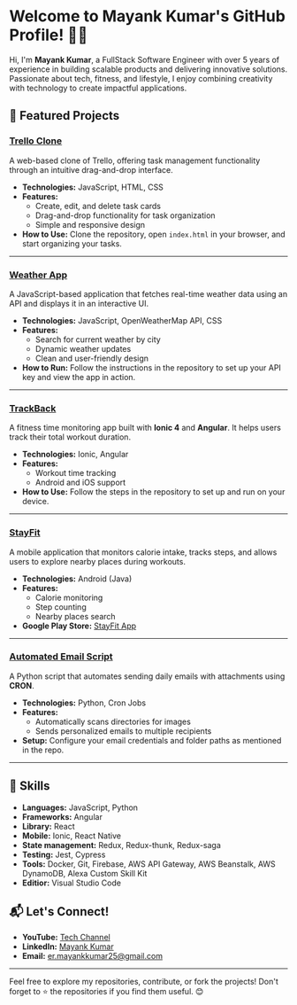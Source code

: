 # Welcome to Mayank Kumar's GitHub Profile! 👨‍💻

Hi, I'm **Mayank Kumar**, a FullStack Software Engineer with over 5 years of experience in building scalable products and delivering innovative solutions. Passionate about tech, fitness, and lifestyle, I enjoy combining creativity with technology to create impactful applications.

## 🌟 Featured Projects

### [Trello Clone](https://github.com/mayank-1/Trello-App)
A web-based clone of Trello, offering task management functionality through an intuitive drag-and-drop interface.  
- **Technologies:** JavaScript, HTML, CSS  
- **Features:** 
  - Create, edit, and delete task cards
  - Drag-and-drop functionality for task organization
  - Simple and responsive design  
- **How to Use:** Clone the repository, open `index.html` in your browser, and start organizing your tasks.

---

### [Weather App](https://github.com/mayank-1/Weather-App)
A JavaScript-based application that fetches real-time weather data using an API and displays it in an interactive UI.  
- **Technologies:** JavaScript, OpenWeatherMap API, CSS  
- **Features:** 
  - Search for current weather by city
  - Dynamic weather updates
  - Clean and user-friendly design  
- **How to Run:** Follow the instructions in the repository to set up your API key and view the app in action.

---

### [TrackBack](https://github.com/mayank-1/TrackBack)
A fitness time monitoring app built with **Ionic 4** and **Angular**. It helps users track their total workout duration.  
- **Technologies:** Ionic, Angular  
- **Features:** 
  - Workout time tracking
  - Android and iOS support  
- **How to Use:** Follow the steps in the repository to set up and run on your device.

---

### [StayFit](https://github.com/mayank-1/StayFit)
A mobile application that monitors calorie intake, tracks steps, and allows users to explore nearby places during workouts.  
- **Technologies:** Android (Java)  
- **Features:** 
  - Calorie monitoring
  - Step counting
  - Nearby places search  
- **Google Play Store:** [StayFit App](https://play.google.com/store/apps/details?id=com.stayfit.app.stayfitBharat)

---

### [Automated Email Script](https://github.com/mayank-1/Automated-Email-Script)
A Python script that automates sending daily emails with attachments using **CRON**.  
- **Technologies:** Python, Cron Jobs  
- **Features:** 
  - Automatically scans directories for images
  - Sends personalized emails to multiple recipients  
- **Setup:** Configure your email credentials and folder paths as mentioned in the repo.

---

## 🚀 Skills
- **Languages:** JavaScript, Python
- **Frameworks:** Angular
- **Library:** React
- **Mobile:** Ionic, React Native
- **State management:** Redux, Redux-thunk, Redux-saga
- **Testing:** Jest, Cypress
- **Tools:** Docker, Git, Firebase, AWS API Gateway, AWS Beanstalk, AWS DynamoDB, Alexa Custom Skill Kit
- **Editior:** Visual Studio Code  

## 📬 Let's Connect!
- **YouTube:** [Tech Channel](https://www.youtube.com/channel/way2tech)
- **LinkedIn:** [Mayank Kumar](https://www.linkedin.com/in/mayank-1)
- **Email:** [er.mayankkumar25@gmail.com](mailto:er.mayankkumar25@gmail.com)

---

Feel free to explore my repositories, contribute, or fork the projects! Don't forget to ⭐️ the repositories if you find them useful. 😊
